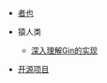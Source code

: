 * [者也](/README.md)
* 猿人类
   * [深入理解Gin的实现](/articles/%E6%B7%B1%E5%85%A5%E7%90%86%E8%A7%A3Gin%E7%9A%84%E5%AE%9E%E7%8E%B0.md)

* [开源项目](/articles/opensource.md)